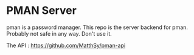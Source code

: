 # PMAN Server

pman is a password manager.
This repo is the server backend for pman.
Probably not safe in any way.
Don't use it.

The API : https://github.com/MatthSy/pman-api